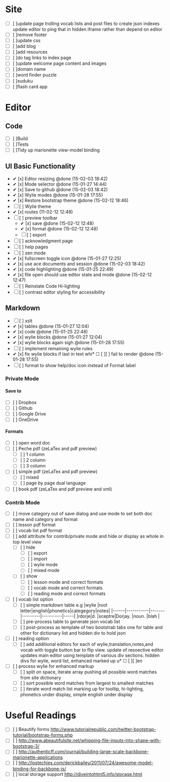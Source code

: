 # Site
* ☐ [ ]update page trolling vocab lists and post files to create json indexes update editor to ping that in hidden iframe rather than depend on editor
* ☐ [ ]remove footer
* ☐ [ ]update css
* ☐ [ ]add blog
* ☐ [ ]add resources
* ☐ [ ]do tag links to index page
* ☐ [ ]update welcome page content and images
* ☐ [ ]domain name
* ☐ [ ]word finder puzzle
* ☐ [ ]suduku
* ☐ [ ]flash card app

# Editor

## Code
* ☐ [ ]Build
* ☐ [ ]Tests
* ☐ [ ]Tidy up marionette view-model binding

## UI Basic Functionality 
* ✔ [x] Editor resizing @done (15-02-03 18:42)
* ✔ [x] Mode selector @done (15-01-27 14:44)
* ✔ [x] Save to github @done (15-02-03 18:42)
* ✔ [x] Wylie modes @done (15-01-28 17:55)
* ✔ [x] Restore bootstrap theme @done (15-02-12 18:46)
* ☐ [ ] Wylie theme
* ✔ [x] routes (11-02-12 12:48)
* ☐ [ ] preview toolbar
    * ✔ [x] save @done (15-02-12 12:48)
    * ✔ [x] format @done (15-02-12 12:48)
    * ☐ [ ] export
* ☐ [ ] acknowledgment page
* ☐ [ ] help pages
* ☐ [ ] zen mode
* ✔ [x] fullscreen toggle icon @done (15-01-27 12:25)
* ✔ [x] use ace documents and session @done (15-02-03 18:42)
* ✔ [x] code highlighting @done (15-01-25 22:49)
* ✔ [x] file open should use editor state and mode @done (15-02-12 12:47)
* ☐ [ ] Reinstate Code Hi-lighting
* ☐ [ ] contrast editor styling for accessibility

## Markdown
* ☐ [ ] xslt
* ✔ [x] tables @done (15-01-27 12:04)
* ✔ [x] code @done (15-01-25 22:48)
* ✔ [x] wylie blocks @done (15-01-27 12:04)
* ✔ [x] wylie blocks again sigh @done (15-01-28 17:55)
* ☐ [ ] implement remaining wylie rules
* ✔ [x] fix wylie blocks if last in text whi* ☐ [ ][ ] fail to render @done (15-01-28 17:55)
* ☐ [ ] format to show help/doc icon instead of Format label

### Private Mode

#### Save to
* ☐ [ ] Dropbox
* ☐ [ ] Github
* ☐ [ ] Google Drive
* ☐ [ ] OneDrive

#### Formats
* ☐ [ ] open word doc
* ☐ [ ] Peche pdf (zeLaTex and pdf preview)
    * ☐ [ ] 1 column
    * ☐ [ ] 2 column
    * ☐ [ ] 3 column
* ☐ [ ] simple pdf (zeLaTex and pdf preview)
    * ☐ [ ] mixed
    * ☐ [ ] page by page dual language
* ☐ [ ] book pdf (zeLaTex and pdf preview and xml)

### Contrib Mode
* ☐ [ ] move category out of save dialog and use mode to set both doc name and category and format
* ☐ [ ] lesson pdf format
* ☐ [ ] vocab list pdf format
* ☐ [ ] add attribute for contrib/private mode and hide or display as whole in top level view
    * ☐ [ ] hide 
        * ☐ [ ] export
        * ☐ [ ] import
        * ☐ [ ] wylie mode
        * ☐ [ ] mixed mode
    * ☐ [ ] show
        * ☐ [ ] lesson mode and correct formats
        * ☐ [ ] vocab mode and correct formats
        * ☐ [ ] reading mode and correct formats
* ☐ [ ] vocab list option 
    * ☐ [ ] simple markdown table e.g
        |wylie |root letter|english|phonetics|categegory|notes|
        |------|-----------|-------|---------|----------|-----|
        |rdorje|d.         |sceptre|Dorjay.  |noun.     |blah |
    * ☐ [ ] pre-process table to generate json vocab list
    * ☐ [ ] post-process as template of two bootstrab tabs one for table and other for dictionary list and hidden div to hold json
* ☐ [ ] reading option
    * ☐ [ ] add additional editors for each of wylie,translation,notes,and vocab with toggle button bar to flip view. update of resoective editor updates main editor using template of various div sections. hidden divs for wylie, word list, enhanced marked up u* ☐ [ ][ ]en
* ☐ [ ] process wylie for enhanced markup
    * ☐ [ ] split on space, iterate array pushing all possible word matches from site dictionary
    * ☐ [ ] sort possible word matches from largest to smallest matches
    * ☐ [ ] iterate word match list marking up for tooltip, hi-lighting, phonetics under display, simple english under display

# Useful Readings
* ☐ [ ] Beautify forms http://www.tutorialrepublic.com/twitter-bootstrap-tutorial/bootstrap-forms.php
* ☐ [ ] http://www.abeautifulsite.net/whipping-file-inputs-into-shape-with-bootstrap-3/
* ☐ [ ] http://authenticff.com/journal/building-large-scale-backbone-marionette-applications
* ☐ [ ] http://lostechies.com/derickbailey/2011/07/24/awesome-model-binding-for-backbone-js/
* ☐ [ ] local storage support http://diveintohtml5.info/storage.html
